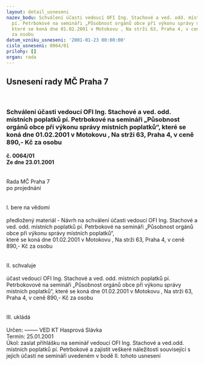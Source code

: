 ```yaml
---
layout: detail_usneseni
nazev_bodu: Schválení účasti vedoucí OFI Ing. Stachové a ved. odd. místních poplatků
  pí. Petrbokové na semináři „Působnost orgánů obce pří výkonu správy místních poplatků“,
  které se koná dne 01.02.2001 v Motokovu , Na strži 63, Praha 4, v ceně 890,- Kč
  za osobu
datum_vzniku_usneseni: '2001-01-23 00:00:00'
cislo_usneseni: 0064/01
prilohy: []
organ: rada
---
```

<div id="ucUsn_pList" class="usn">
	<span><h2>Usnesení rady MČ Praha 7 </h2>
<br></span><div class="standBody">
<span><h3>Schválení účasti vedoucí OFI Ing. Stachové a ved. odd. místních poplatků pí. Petrbokové na semináři „Působnost orgánů obce pří výkonu správy místních poplatků“, které se koná dne 01.02.2001 v Motokovu , Na strži 63, Praha 4, v ceně 890,- Kč za osobu</h3></span><div class="center">
		<strong>č. 0064/01</strong><br>
	</div>
<div class="center">
		<strong>Ze dne 23.01.2001</strong><br><br>
	</div>
<br>Rada MČ Praha 7<br>po projednání<br><br><br>I.	bere na vědomí<br><br> předložený materiál - Návrh na schválení účasti vedoucí OFI Ing. Stachové a ved. odd. místních poplatků pí. Petrbokové na semináři „Působnost orgánů obce při výkonu správy místních poplatků“,<br>které se koná dne 01.02.2001 v Motokovu , Na strži 63, Praha 4, v ceně 890,- Kč za osobu<br><br><br>II.	schvaluje <br><br>účast vedoucí OFI Ing. Stachové a ved. odd. místních poplatků pí. Petrbokovové na semináři „Působnost orgánů obce při výkonu správy místních poplatků“, které se koná dne 01.02.2001 v Motokovu , Na strži 63, Praha 4, v ceně 890,- Kč za osobu<br><br><br>III.	ukládá <br><br> Určen:	–––––	VED KT Hasprová Slávka<br>Termín: 25.01.2001<br>Úkol:	zaslat přihlášku na seminář vedoucí OFI Ing. Stachové a ved.odd. místních poplatků pí. Petrbokové a zajistit veškeré náležitosti související s jejich účastí ne semináři uvedeném v bodě II. tohoto usnesení<br> <br><br> <br>
</div>
</div>